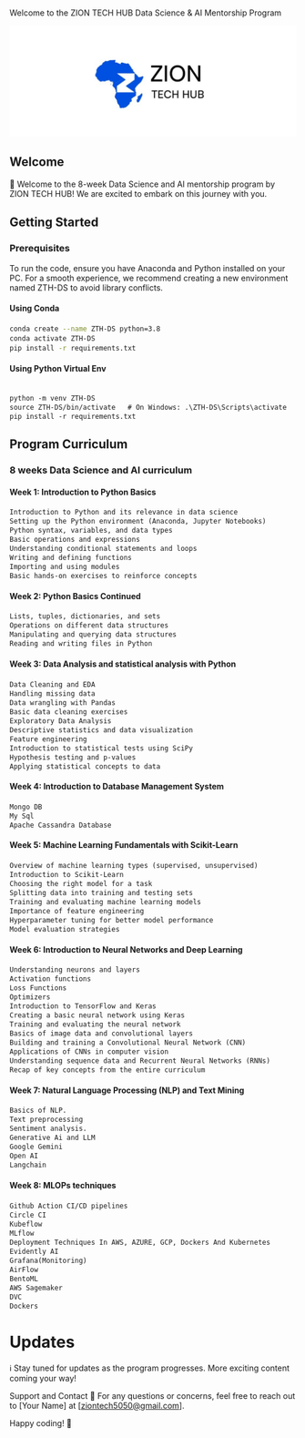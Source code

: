#
Welcome to the ZION TECH HUB Data Science & AI Mentorship Program


![ZTH pic](<zth pic-1.jpg>)



## Welcome
🚀 Welcome to the 8-week Data Science and AI mentorship program by ZION TECH HUB! We are excited to embark on this journey with you.

## Getting Started
### Prerequisites
To run the code, ensure you have Anaconda and Python installed on your PC. For a smooth experience, we recommend creating a new environment named ZTH-DS to avoid library conflicts.

#### Using Conda
```bash
conda create --name ZTH-DS python=3.8
conda activate ZTH-DS
pip install -r requirements.txt

```

#### Using Python Virtual Env

```

python -m venv ZTH-DS
source ZTH-DS/bin/activate   # On Windows: .\ZTH-DS\Scripts\activate
pip install -r requirements.txt

```
## Program Curriculum

### 8 weeks Data Science and AI curriculum


#### Week 1: Introduction to Python Basics

    Introduction to Python and its relevance in data science
    Setting up the Python environment (Anaconda, Jupyter Notebooks)
    Python syntax, variables, and data types
    Basic operations and expressions
    Understanding conditional statements and loops
    Writing and defining functions
    Importing and using modules
    Basic hands-on exercises to reinforce concepts

#### Week 2: Python Basics Continued

    Lists, tuples, dictionaries, and sets
    Operations on different data structures
    Manipulating and querying data structures
    Reading and writing files in Python

#### Week 3: Data Analysis and statistical analysis with Python

    Data Cleaning and EDA
    Handling missing data
    Data wrangling with Pandas
    Basic data cleaning exercises
    Exploratory Data Analysis
    Descriptive statistics and data visualization
    Feature engineering 
    Introduction to statistical tests using SciPy
    Hypothesis testing and p-values
    Applying statistical concepts to data


#### Week 4: Introduction to Database Management System

    Mongo DB
    My Sql
    Apache Cassandra Database


#### Week 5: Machine Learning Fundamentals with Scikit-Learn

    Overview of machine learning types (supervised, unsupervised)
    Introduction to Scikit-Learn
    Choosing the right model for a task
    Splitting data into training and testing sets
    Training and evaluating machine learning models
    Importance of feature engineering
    Hyperparameter tuning for better model performance
    Model evaluation strategies


#### Week 6: Introduction to Neural Networks and Deep Learning

    Understanding neurons and layers
    Activation functions
    Loss Functions
    Optimizers
    Introduction to TensorFlow and Keras
    Creating a basic neural network using Keras
    Training and evaluating the neural network
    Basics of image data and convolutional layers
    Building and training a Convolutional Neural Network (CNN)
    Applications of CNNs in computer vision
    Understanding sequence data and Recurrent Neural Networks (RNNs)
    Recap of key concepts from the entire curriculum


#### Week 7: Natural Language Processing (NLP) and Text Mining

    Basics of NLP.
    Text preprocessing 
    Sentiment analysis.
    Generative Ai and LLM
    Google Gemini
    Open AI
    Langchain


#### Week 8: MLOPs techniques

    Github Action CI/CD pipelines
    Circle CI
    Kubeflow
    MLflow
    Deployment Techniques In AWS, AZURE, GCP, Dockers And Kubernetes
    Evidently AI
    Grafana(Monitoring)
    AirFlow
    BentoML
    AWS Sagemaker 
    DVC 
    Dockers


# Updates

ℹ️ Stay tuned for updates as the program progresses. More exciting content coming your way!

Support and Contact
📧 For any questions or concerns, feel free to reach out to [Your Name] at [ziontech5050@gmail.com].

Happy coding! 🎉
